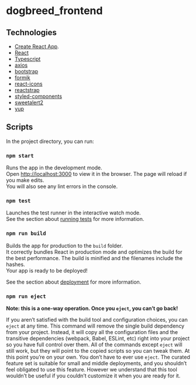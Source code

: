 # dogbreed_frontend

## Technologies

- [Create React App](https://github.com/facebook/create-react-app).
- [React](https://pt-br.reactjs.org/)
- [Typescript](https://www.typescriptlang.org/)
- [axios](https://axios-http.com/ptbr/)
- [bootstrap](https://getbootstrap.com/)
- [formik](https://formik.org/docs/overview)
- [react-icons](https://react-icons.github.io/react-icons/)
- [reactstrap](https://reactstrap.github.io/?path=/story/home-installation--page)
- [styled-components](https://styled-components.com/)
- [sweetalert2](https://sweetalert2.github.io/)
- [yup](https://github.com/jquense/yup)

## Scripts

In the project directory, you can run:

### `npm start`

Runs the app in the development mode.\
Open [http://localhost:3000](http://localhost:3000) to view it in the browser.
The page will reload if you make edits.\
You will also see any lint errors in the console.

### `npm test`

Launches the test runner in the interactive watch mode.\
See the section about [running tests](https://facebook.github.io/create-react-app/docs/running-tests) for more information.

### `npm run build`

Builds the app for production to the `build` folder.\
It correctly bundles React in production mode and optimizes the build for the best performance.
The build is minified and the filenames include the hashes.\
Your app is ready to be deployed!

See the section about [deployment](https://facebook.github.io/create-react-app/docs/deployment) for more information.

### `npm run eject`

**Note: this is a one-way operation. Once you `eject`, you can’t go back!**

If you aren’t satisfied with the build tool and configuration choices, you can `eject` at any time. This command will remove the single build dependency from your project.
Instead, it will copy all the configuration files and the transitive dependencies (webpack, Babel, ESLint, etc) right into your project so you have full control over them. All of the commands except `eject` will still work, but they will point to the copied scripts so you can tweak them. At this point you’re on your own.
You don’t have to ever use `eject`. The curated feature set is suitable for small and middle deployments, and you shouldn’t feel obligated to use this feature. However we understand that this tool wouldn’t be useful if you couldn’t customize it when you are ready for it.
